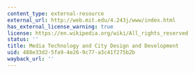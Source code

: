 ```yaml
---
content_type: external-resource
external_url: http://web.mit.edu/4.243j/www/index.html
has_external_license_warning: true
license: https://en.wikipedia.org/wiki/All_rights_reserved
status: ''
title: Media Technology and City Design and Development
uid: 488e33d2-5fa9-4e26-9c77-a3c41f275b2b
wayback_url: ''
---
```

